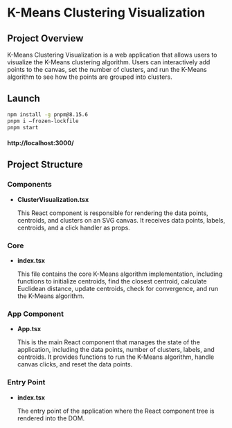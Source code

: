 # K-Means Clustering Visualization

## Project Overview

K-Means Clustering Visualization is a web application that allows users to visualize the K-Means clustering algorithm. Users can interactively add points to the canvas, set the number of clusters, and run the K-Means algorithm to see how the points are grouped into clusters.

## Launch

```bash
npm install -g pnpm@8.15.6
pnpm i —frozen-lockfile
pnpm start
```

#### http://localhost:3000/

## Project Structure

### Components

- **ClusterVisualization.tsx**

  This React component is responsible for rendering the data points, centroids, and clusters on an SVG canvas. It receives data points, labels, centroids, and a click handler as props.

### Core

- **index.tsx**

  This file contains the core K-Means algorithm implementation, including functions to initialize centroids, find the closest centroid, calculate Euclidean distance, update centroids, check for convergence, and run the K-Means algorithm.

### App Component

- **App.tsx**

  This is the main React component that manages the state of the application, including the data points, number of clusters, labels, and centroids. It provides functions to run the K-Means algorithm, handle canvas clicks, and reset the data points.

### Entry Point

- **index.tsx**

  The entry point of the application where the React component tree is rendered into the DOM.
